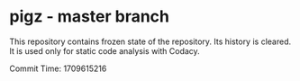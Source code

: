 # pigz - master branch

This repository contains frozen state of the repository.
Its history is cleared. It is used only for static code
analysis with Codacy.

Commit Time: 1709615216